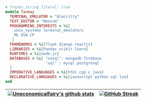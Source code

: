 ```ruby
# frozen_string_literal: true
module Tanmay
  TERMINAL_EMULATOR = "Alacritty"
  TEXT_EDITOR = "Neovim"
  PROGRAMMING_INTERESTS = %i[
    unix_systems terminal_emulators
    ML DSA CP 
   ]
  FRAMEWORKS = %i[flask django reactjs]
  LIBRARIES = %i[Pandas scikit-learn]
  RUNTIMES = %i[node.js]
  DATABASES = %i[ "nosql": mongodb firebase 
                  "sql" : mysql postgresql 
  ]
  IMPERATIVE_LANGUAGES = %i[html cpp c java]
  DECLARATIVE_LANGUAGES = %i[javascript python sql lua]
end
```
<!-- &include_all_commits=true -->

|<a href="https://github.com/uneconomicalfairy14/github-readme-stats"><img align="center" src="https://github-readme-stats-anuraghazra1.vercel.app/api?username=uneconomicalfairy14&show_icons=true" alt="Uneconomicalfairy's github stats" /></a> | [![GitHub Streak](https://github-readme-streak-stats.herokuapp.com?user=uneconomicalfairy14&theme=dracula&hide_border=true&date_format=M%20j%5B%2C%20Y%5D)](https://git.io/streak-stats) |
| ------------- | ------------- |

<!--fhkjd -->
